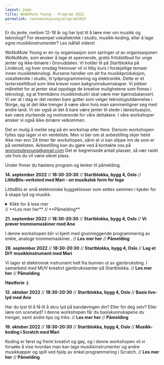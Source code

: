 ```yaml
---
layout: page
title: WoNoMute Young - Program 2022
permalink: /wonomuteyoung/program2022
---
```


Er du jente, mellom 12-18 år og har lyst til å lære mer om musikk
og teknologi? For eksempel vokalteknikk i studio, musikk-koding,
eller å lage egne musikkinstrumenter? Les isåfall videre!

WoNoMute Young er en ny organisasjon som springer ut av organisasjonen WoNoMute, som ønsker å lage et spennende, gratis fritidstilbud for unge jenter og ikke-binære i Groruddalen. Vi holder til på Startblokka på Linderud, og hver onsdag fremover vil vi tilby kurs i forskjellige temaer innen musikkteknologi. Kursene handler om alt fra musikkproduksjon, vokalteknikk i studio, til lydprogrammering og elektronikk. Dette er et lavterskeltilbud som ikke krever noen bakgrunnskunnskaper. Vi jobber målrettet for at jenter skal oppdage de kreative mulighetene som finnes i teknologi, og at fremtidens musikkindustri skal være mer kjønnsbalansert. Vi ser at i dag er det nesten bare gutter som velger teknologiutdannelse i Norge, og at det ikke trenger å være sånn hvis man sammenligner seg med andre land. Vi ser også at det å bare være jenter til stede i læresituasjon, kan være styrkende og motiverende for våre deltakere. I våre workshoper ønsker vi også ikke-binære velkommen.

Det er mulig å melde seg på én workshop eller flere. Dersom workshopen fylles opp lager vi en venteliste. Men vi ber om at avbestilling skjer helst ikke mer enn 24 timer før workshopen, sånn at vi kan slippe inn de som er på ventelisten. Avbestilling kan du gjøre ved å kontakte oss på wonomuteyoung@gmail.com Det er begrensede antall plasser, så vær raskt ute hvis du vil være sikret plass.

Under finner du høstens program og lenker til påmelding.



**14. september 2022** // **18:30-20:30** // **Startblokka, bygg 4, Oslo** // **LittleBits-verksted med Mari - en musikalsk form for lego**


LittleBits er små elektroniske byggeklosser som settes sammen i kjeder for å skape lyd og
musikk. 

<details><summary>Klikk for å lese mer</summary>
<p>

#### yes, even hidden code blocks!



</p>
</details>// **Les mer her** // **Påmelding**

**21. september 2022** // **18:30-20:30** // **Startblokka, bygg 4, Oslo** // **Vi prøver trommemaskiner med Ane**

I denne workshopen blir vi kjent med grunnleggende programmering av enkle, analoge trommemaskiner.. // **Les mer her** // **Påmelding**

**28. september 2022** // **18:30-20:30** // **Startblokka, bygg 4, Oslo** // **Lag et DiY musikkinstrument med Mari**

Vi lager et elektronisk instrument helt fra bunnen ut av gjenbruksting. I samarbeid med MUV
kreativt gjenbrukssenter på Startblokka. // **Les mer her** // **Påmelding**

**Høstferie :)**

**12. oktober 2022** // **18:30-20:30** // **Startblokka, bygg 4, Oslo** // **Basis live-lyd med Ane**

Har du lyst til å få til å skru lyd på bandøvingen din? Eller for deg selv? Eller lære om scenelyd?
I denne workshopen får du basiskunnskapene du trenger, samt andre tips og triks. // **Les mer her** // **Påmelding**

**19. oktober 2022** // **18:30-20:30** // **Startblokka, bygg 4, Oslo** // **Musikk-koding i Scratch med Mari**

Koding er først og fremt kreativt og gøy, og i denne workshopen vil vi forsøke å vise hvordan man
kan lage musikkinstrumenter og andre musikkapper og spill ved hjelp av enkel programmering i
Scratch. // **Les mer her** // **Påmelding**

